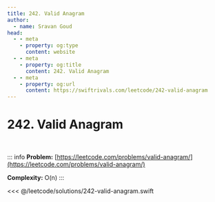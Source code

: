 ```yaml
---
title: 242. Valid Anagram
author:
  - name: Sravan Goud
head:
  - - meta
    - property: og:type
      content: website
  - - meta
    - property: og:title
      content: 242. Valid Anagram
  - - meta
    - property: og:url
      content: https://swiftrivals.com/leetcode/242-valid-anagram
---
```


# 242. Valid Anagram

<br/>

::: info
**Problem:** [https://leetcode.com/problems/valid-anagram/](https://leetcode.com/problems/valid-anagram/)

**Complexity:** O(n)
:::

<<< @/leetcode/solutions/242-valid-anagram.swift